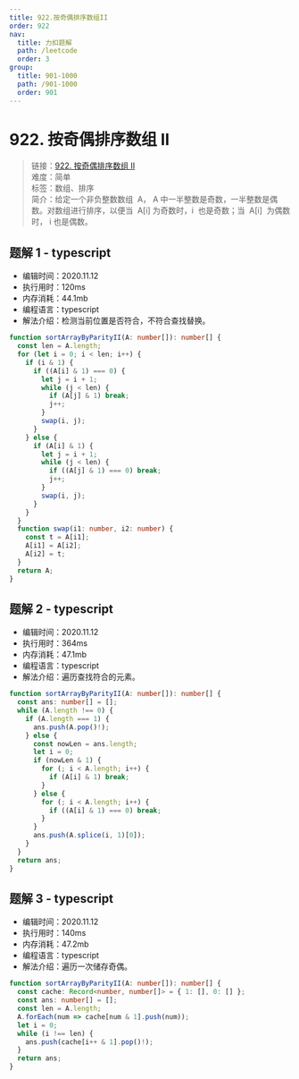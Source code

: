 ```yaml
---
title: 922.按奇偶排序数组II
order: 922
nav:
  title: 力扣题解
  path: /leetcode
  order: 3
group:
  title: 901-1000
  path: /901-1000
  order: 901
---
```


# 922. 按奇偶排序数组 II

> 链接：[922. 按奇偶排序数组 II](https://leetcode-cn.com/problems/sort-array-by-parity-ii/)  
> 难度：简单  
> 标签：数组、排序  
> 简介：给定一个非负整数数组  A， A 中一半整数是奇数，一半整数是偶数。对数组进行排序，以便当  A[i] 为奇数时，i  也是奇数；当  A[i]  为偶数时， i 也是偶数。

## 题解 1 - typescript

- 编辑时间：2020.11.12
- 执行用时：120ms
- 内存消耗：44.1mb
- 编程语言：typescript
- 解法介绍：检测当前位置是否符合，不符合查找替换。

```typescript
function sortArrayByParityII(A: number[]): number[] {
  const len = A.length;
  for (let i = 0; i < len; i++) {
    if (i & 1) {
      if ((A[i] & 1) === 0) {
        let j = i + 1;
        while (j < len) {
          if (A[j] & 1) break;
          j++;
        }
        swap(i, j);
      }
    } else {
      if (A[i] & 1) {
        let j = i + 1;
        while (j < len) {
          if ((A[j] & 1) === 0) break;
          j++;
        }
        swap(i, j);
      }
    }
  }
  function swap(i1: number, i2: number) {
    const t = A[i1];
    A[i1] = A[i2];
    A[i2] = t;
  }
  return A;
}
```

## 题解 2 - typescript

- 编辑时间：2020.11.12
- 执行用时：364ms
- 内存消耗：47.1mb
- 编程语言：typescript
- 解法介绍：遍历查找符合的元素。

```typescript
function sortArrayByParityII(A: number[]): number[] {
  const ans: number[] = [];
  while (A.length !== 0) {
    if (A.length === 1) {
      ans.push(A.pop()!);
    } else {
      const nowLen = ans.length;
      let i = 0;
      if (nowLen & 1) {
        for (; i < A.length; i++) {
          if (A[i] & 1) break;
        }
      } else {
        for (; i < A.length; i++) {
          if ((A[i] & 1) === 0) break;
        }
      }
      ans.push(A.splice(i, 1)[0]);
    }
  }
  return ans;
}
```

## 题解 3 - typescript

- 编辑时间：2020.11.12
- 执行用时：140ms
- 内存消耗：47.2mb
- 编程语言：typescript
- 解法介绍：遍历一次储存奇偶。

```typescript
function sortArrayByParityII(A: number[]): number[] {
  const cache: Record<number, number[]> = { 1: [], 0: [] };
  const ans: number[] = [];
  const len = A.length;
  A.forEach(num => cache[num & 1].push(num));
  let i = 0;
  while (i !== len) {
    ans.push(cache[i++ & 1].pop()!);
  }
  return ans;
}
```
